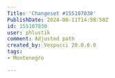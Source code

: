 ```yaml
---
Title: 'Changeset #155107030'
PublishDate: 2024-08-11T14:58:50Z
id: 155107030
user: phlustik
comment: Adjusted path
created_by: Vespucci 20.0.6.0
tags:
- Montenegro

---
```

